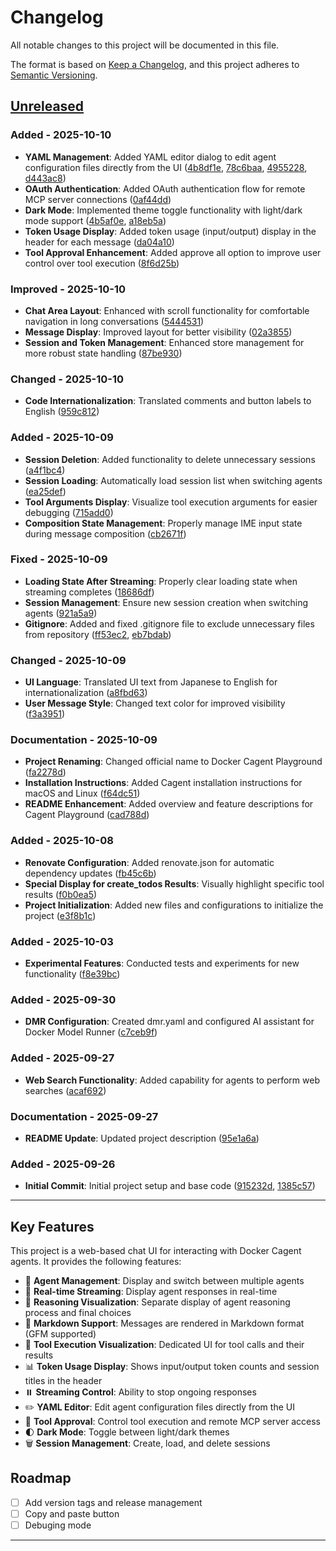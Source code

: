 # Changelog

All notable changes to this project will be documented in this file.

The format is based on [Keep a Changelog](https://keepachangelog.com/en/1.0.0/),
and this project adheres to [Semantic Versioning](https://semver.org/spec/v2.0.0.html).

## [Unreleased]

### Added - 2025-10-10

- **YAML Management**: Added YAML editor dialog to edit agent configuration files directly from the UI ([4b8df1e](https://github.com/tubone24/docker-cagent-playground/commit/4b8df1e), [78c6baa](https://github.com/tubone24/docker-cagent-playground/commit/78c6baa), [4955228](https://github.com/tubone24/docker-cagent-playground/commit/4955228), [d443ac8](https://github.com/tubone24/docker-cagent-playground/commit/d443ac8))
- **OAuth Authentication**: Added OAuth authentication flow for remote MCP server connections ([0af44dd](https://github.com/tubone24/docker-cagent-playground/commit/0af44dd))
- **Dark Mode**: Implemented theme toggle functionality with light/dark mode support ([4b5af0e](https://github.com/tubone24/docker-cagent-playground/commit/4b5af0e), [a18eb5a](https://github.com/tubone24/docker-cagent-playground/commit/a18eb5a))
- **Token Usage Display**: Added token usage (input/output) display in the header for each message ([da04a10](https://github.com/tubone24/docker-cagent-playground/commit/da04a10))
- **Tool Approval Enhancement**: Added approve all option to improve user control over tool execution ([8f6d25b](https://github.com/tubone24/docker-cagent-playground/commit/8f6d25b))

### Improved - 2025-10-10

- **Chat Area Layout**: Enhanced with scroll functionality for comfortable navigation in long conversations ([5444531](https://github.com/tubone24/docker-cagent-playground/commit/5444531))
- **Message Display**: Improved layout for better visibility ([02a3855](https://github.com/tubone24/docker-cagent-playground/commit/02a3855))
- **Session and Token Management**: Enhanced store management for more robust state handling ([87be930](https://github.com/tubone24/docker-cagent-playground/commit/87be930))

### Changed - 2025-10-10

- **Code Internationalization**: Translated comments and button labels to English ([959c812](https://github.com/tubone24/docker-cagent-playground/commit/959c812))

### Added - 2025-10-09

- **Session Deletion**: Added functionality to delete unnecessary sessions ([a4f1bc4](https://github.com/tubone24/docker-cagent-playground/commit/a4f1bc4))
- **Session Loading**: Automatically load session list when switching agents ([ea25def](https://github.com/tubone24/docker-cagent-playground/commit/ea25def))
- **Tool Arguments Display**: Visualize tool execution arguments for easier debugging ([715add0](https://github.com/tubone24/docker-cagent-playground/commit/715add0))
- **Composition State Management**: Properly manage IME input state during message composition ([cb2671f](https://github.com/tubone24/docker-cagent-playground/commit/cb2671f))

### Fixed - 2025-10-09

- **Loading State After Streaming**: Properly clear loading state when streaming completes ([18686df](https://github.com/tubone24/docker-cagent-playground/commit/18686df))
- **Session Management**: Ensure new session creation when switching agents ([921a5a9](https://github.com/tubone24/docker-cagent-playground/commit/921a5a9))
- **Gitignore**: Added and fixed .gitignore file to exclude unnecessary files from repository ([ff53ec2](https://github.com/tubone24/docker-cagent-playground/commit/ff53ec2), [eb7bdab](https://github.com/tubone24/docker-cagent-playground/commit/eb7bdab))

### Changed - 2025-10-09

- **UI Language**: Translated UI text from Japanese to English for internationalization ([a8fbd63](https://github.com/tubone24/docker-cagent-playground/commit/a8fbd63))
- **User Message Style**: Changed text color for improved visibility ([f3a3951](https://github.com/tubone24/docker-cagent-playground/commit/f3a3951))

### Documentation - 2025-10-09

- **Project Renaming**: Changed official name to Docker Cagent Playground ([fa2278d](https://github.com/tubone24/docker-cagent-playground/commit/fa2278d))
- **Installation Instructions**: Added Cagent installation instructions for macOS and Linux ([f64dc51](https://github.com/tubone24/docker-cagent-playground/commit/f64dc51))
- **README Enhancement**: Added overview and feature descriptions for Cagent Playground ([cad788d](https://github.com/tubone24/docker-cagent-playground/commit/cad788d))

### Added - 2025-10-08

- **Renovate Configuration**: Added renovate.json for automatic dependency updates ([fb45c6b](https://github.com/tubone24/docker-cagent-playground/commit/fb45c6b))
- **Special Display for create_todos Results**: Visually highlight specific tool results ([f0b0ea5](https://github.com/tubone24/docker-cagent-playground/commit/f0b0ea5))
- **Project Initialization**: Added new files and configurations to initialize the project ([e3f8b1c](https://github.com/tubone24/docker-cagent-playground/commit/e3f8b1c))

### Added - 2025-10-03

- **Experimental Features**: Conducted tests and experiments for new functionality ([f8e39bc](https://github.com/tubone24/docker-cagent-playground/commit/f8e39bc))

### Added - 2025-09-30

- **DMR Configuration**: Created dmr.yaml and configured AI assistant for Docker Model Runner ([c7ceb9f](https://github.com/tubone24/docker-cagent-playground/commit/c7ceb9f))

### Added - 2025-09-27

- **Web Search Functionality**: Added capability for agents to perform web searches ([acaf692](https://github.com/tubone24/docker-cagent-playground/commit/acaf692))

### Documentation - 2025-09-27

- **README Update**: Updated project description ([95e1a6a](https://github.com/tubone24/docker-cagent-playground/commit/95e1a6a))

### Added - 2025-09-26

- **Initial Commit**: Initial project setup and base code ([915232d](https://github.com/tubone24/docker-cagent-playground/commit/915232d), [1385c57](https://github.com/tubone24/docker-cagent-playground/commit/1385c57))

---

## Key Features

This project is a web-based chat UI for interacting with Docker Cagent agents. It provides the following features:

- 🤖 **Agent Management**: Display and switch between multiple agents
- 💬 **Real-time Streaming**: Display agent responses in real-time
- 🧠 **Reasoning Visualization**: Separate display of agent reasoning process and final choices
- 📝 **Markdown Support**: Messages are rendered in Markdown format (GFM supported)
- 🔧 **Tool Execution Visualization**: Dedicated UI for tool calls and their results
- 📊 **Token Usage Display**: Shows input/output token counts and session titles in the header
- ⏸️ **Streaming Control**: Ability to stop ongoing responses
- ✏️ **YAML Editor**: Edit agent configuration files directly from the UI
- 🔐 **Tool Approval**: Control tool execution and remote MCP server access
- 🌓 **Dark Mode**: Toggle between light/dark themes
- 🗑️ **Session Management**: Create, load, and delete sessions

## Roadmap

- [ ] Add version tags and release management
- [ ] Copy and paste button
- [ ] Debuging mode

---

[Unreleased]: https://github.com/tubone24/docker-cagent-playground/compare/915232d...HEAD
